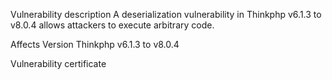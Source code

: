 Vulnerability description
A deserialization vulnerability in Thinkphp v6.1.3 to v8.0.4 allows attackers to execute arbitrary code.

Affects Version
Thinkphp v6.1.3 to v8.0.4

Vulnerability certificate
